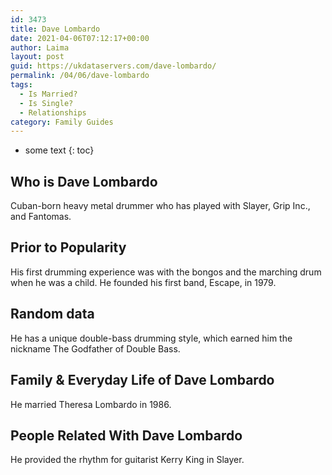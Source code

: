 ```yaml
---
id: 3473
title: Dave Lombardo
date: 2021-04-06T07:12:17+00:00
author: Laima
layout: post
guid: https://ukdataservers.com/dave-lombardo/
permalink: /04/06/dave-lombardo
tags:
  - Is Married?
  - Is Single?
  - Relationships
category: Family Guides
---
```


* some text
{: toc}


## Who is Dave Lombardo
                  
                  
                  
Cuban-born heavy metal drummer who has played with Slayer, Grip Inc., and Fantomas.
                  
              
            
              
            
                
                
                
## Prior to Popularity
                  
                  
                  
His first drumming experience was with the bongos and the marching drum when he was a child. He founded his first band, Escape, in 1979.
                  
              
            
              
            
                
                
                
## Random data
                  
                  
                  
He has a unique double-bass drumming style, which earned him the nickname The Godfather of Double Bass.
                  
              
            
              
            
                
                
                
## Family & Everyday Life of Dave Lombardo
                  
                  
                  
He married Theresa Lombardo in 1986.
                  
              
            
              
            
                
                
                
## People Related With Dave Lombardo
                  
                  
                  
He provided the rhythm for guitarist Kerry King in Slayer.
                  
              
            
              
            
                
              
            
              
              
            
            
              
            
          
          
          